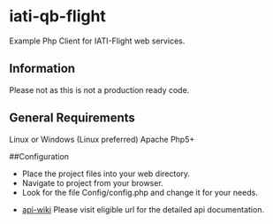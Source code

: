 # iati-qb-flight
Example Php Client for IATI-Flight web services.

## Information
Please not as this is not a production ready code.  

## General Requirements
Linux or Windows (Linux preferred)
Apache
Php5+

##Configuration
- Place the project files into your web directory.
- Navigate to project from your browser.
- Look for the file Config/config.php and change it for your needs.

* [api-wiki](http://redmine.iati.com/)
 Please visit eligible url for the detailed api documentation.

